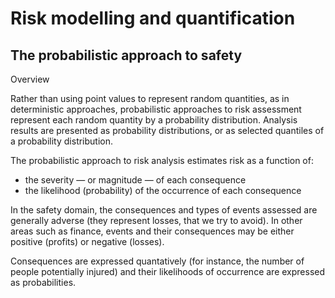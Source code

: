 # Risk modelling and quantification 
## The probabilistic approach to safety

Overview

Rather than using point values to represent random quantities, as in deterministic approaches, probabilistic approaches to risk assessment represent each random quantity by a probability distribution. Analysis results are presented as probability distributions, or as selected quantiles of a probability distribution.

The probabilistic approach to risk analysis estimates risk as a function of:

* the severity — or magnitude — of each consequence
* the likelihood (probability) of the occurrence of each consequence

In the safety domain, the consequences and types of events assessed are generally adverse (they represent losses, that we try to avoid). In other areas such as finance, events and their consequences may be either positive (profits) or negative (losses).

Consequences are expressed quantatively (for instance, the number of people potentially injured) and their likelihoods of occurrence are expressed as probabilities.
